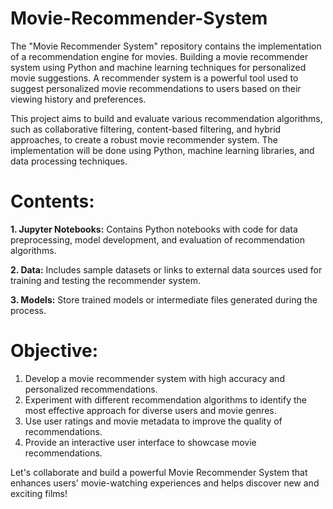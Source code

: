 # Movie-Recommender-System
The "Movie Recommender System" repository contains the implementation of a recommendation engine for movies. Building a movie recommender system using Python and machine learning techniques for personalized movie suggestions. A recommender system is a powerful tool used to suggest personalized movie recommendations to users based on their viewing history and preferences.

This project aims to build and evaluate various recommendation algorithms, such as collaborative filtering, content-based filtering, and hybrid approaches, to create a robust movie recommender system. The implementation will be done using Python, machine learning libraries, and data processing techniques.

# Contents:
**1. Jupyter Notebooks:** Contains Python notebooks with code for data preprocessing, model development, and evaluation of recommendation algorithms.

**2. Data:** Includes sample datasets or links to external data sources used for training and testing the recommender system.

**3. Models:** Store trained models or intermediate files generated during the process.

# Objective:
1. Develop a movie recommender system with high accuracy and personalized recommendations.
2. Experiment with different recommendation algorithms to identify the most effective approach for diverse users and movie genres.
3. Use user ratings and movie metadata to improve the quality of recommendations.
4. Provide an interactive user interface to showcase movie recommendations.

Let's collaborate and build a powerful Movie Recommender System that enhances users' movie-watching experiences and helps discover new and exciting films!

